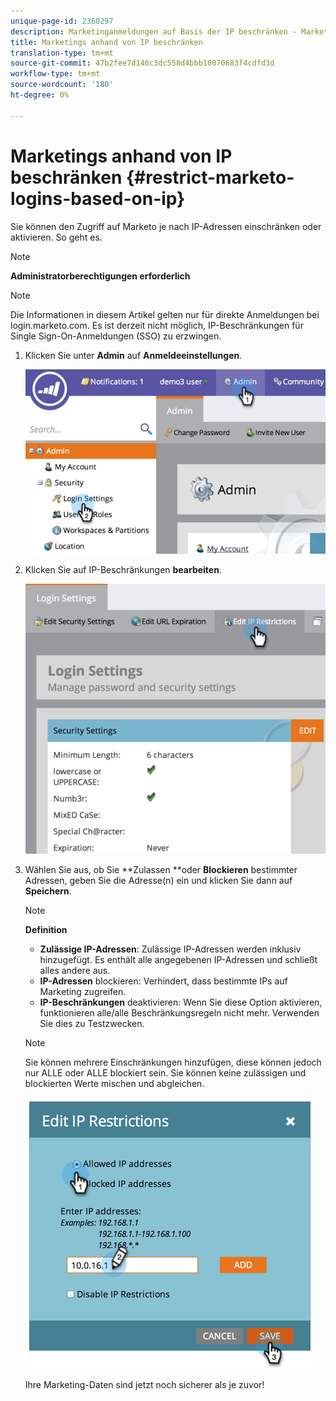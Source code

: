 ```yaml
---
unique-page-id: 2360297
description: Marketinganmeldungen auf Basis der IP beschränken - Marketing Docs - Produktdokumentation
title: Marketings anhand von IP beschränken
translation-type: tm+mt
source-git-commit: 47b2fee7d146c3dc558d4bbb10070683f4cdfd3d
workflow-type: tm+mt
source-wordcount: '180'
ht-degree: 0%

---
```



# Marketings anhand von IP beschränken {#restrict-marketo-logins-based-on-ip}

Sie können den Zugriff auf Marketo je nach IP-Adressen einschränken oder aktivieren. So geht es.

>[!NOTE]
>
>**Administratorberechtigungen erforderlich**

>[!NOTE]
>
>Die Informationen in diesem Artikel gelten nur für direkte Anmeldungen bei login.marketo.com. Es ist derzeit nicht möglich, IP-Beschränkungen für Single Sign-On-Anmeldungen (SSO) zu erzwingen.

1. Klicken Sie unter **Admin** auf **Anmeldeeinstellungen**.

   ![](assets/image2014-9-16-12-3a57-3a56.png)

1. Klicken Sie auf IP-Beschränkungen **bearbeiten**.

   ![](assets/image2014-9-16-12-3a58-3a13.png)

1. Wählen Sie aus, ob Sie **Zulassen **oder **Blockieren** bestimmter Adressen, geben Sie die Adresse(n) ein und klicken Sie dann auf **Speichern**.

   >[!NOTE]
   >
   >**Definition**
   >
   >    
   >    
   >    * **Zulässige IP-Adressen**: Zulässige IP-Adressen werden inklusiv hinzugefügt. Es enthält alle angegebenen IP-Adressen und schließt alles andere aus.
   >    * **IP-Adressen** blockieren: Verhindert, dass bestimmte IPs auf Marketing zugreifen.
   >    * **IP-Beschränkungen** deaktivieren: Wenn Sie diese Option aktivieren, funktionieren alle/alle Beschränkungsregeln nicht mehr. Verwenden Sie dies zu Testzwecken.


   >[!NOTE]
   >
   >
   >Sie können mehrere Einschränkungen hinzufügen, diese können jedoch nur ALLE oder ALLE blockiert sein. Sie können keine zulässigen und blockierten Werte mischen und abgleichen.

   ![](assets/image2014-9-16-13-3a9-3a40.png)

   Ihre Marketing-Daten sind jetzt noch sicherer als je zuvor!

